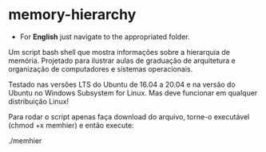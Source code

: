 # memory-hierarchy

* For **English** just navigate to the appropriated folder.

Um script bash shell que mostra informações sobre a hierarquia de memória. Projetado para ilustrar aulas de graduação de arquitetura e organização de computadores e sistemas operacionais.

Testado nas versões LTS do Ubuntu de 16.04 a 20.04 e na versão do Ubuntu no Windows Subsystem for Linux. Mas deve funcionar em qualquer distribuição Linux!

Para rodar o script apenas faça download do arquivo, torne-o executável (chmod +x memhier) e então execute:

./memhier
